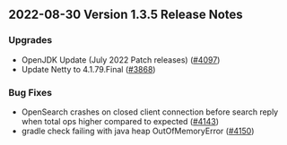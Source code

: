 ## 2022-08-30 Version 1.3.5 Release Notes

### Upgrades
* OpenJDK Update (July 2022 Patch releases) ([#4097](https://github.com/opensearch-project/OpenSearch/pull/4097))
* Update Netty to 4.1.79.Final ([#3868](https://github.com/opensearch-project/OpenSearch/pull/3868))

### Bug Fixes
* OpenSearch crashes on closed client connection before search reply when total ops higher compared to expected ([#4143](https://github.com/opensearch-project/OpenSearch/pull/4143))
* gradle check failing with java heap OutOfMemoryError ([#4150](https://github.com/opensearch-project/OpenSearch/pull/4150))

